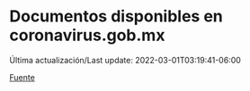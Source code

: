 # Documentos disponibles en coronavirus.gob.mx

Última actualización/Last update: 2022-03-01T03:19:41-06:00

 [Fuente](https://coronavirus.gob.mx/)
